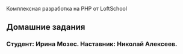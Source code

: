 Комплексная разработка на PHP  от LoftSchool

## Домашние задания

### Студент: Ирина Мозес.  Наставник: Николай Алексеев.
